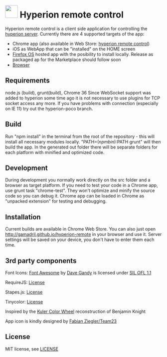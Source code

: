 <img src='https://raw.githubusercontent.com/Gamadril/hyperion-remote/master/src/res/icon_128.png' width='40px' height='40px' /> Hyperion remote control
=======================

Hyperion remote control is a client side application for controlling the [hyperion server](https://github.com/tvdzwan/hyperion/wiki).
Currently there are 4 supported targets of the app:
- Chrome app (also available in Web Store: [hyperion remote control](https://chrome.google.com/webstore/detail/hyperion-remote-control/ohlgoegainndhjejojilnchmkoghjbpd))
- iOS as WebApp that can be "installed" on the HOME screen
- [Firefox OS](http://gamadril.github.io/hyperion-remote) hosted app with the posibility to install locally. Release as packaged ap for the Marketplace should follow soon
- [Browser](http://gamadril.github.io/hyperion-remote)

Requirements
------------
node.js (build), grunt(build), Chrome 36
Since WebSocket support was added to hyperion some time ago it is not necessary to use plugins for TCP socket access any more. If you have problems with connection (especially on IE 11) try out the hyperion-poco branch.

Build
------------
Run "npm install" in the terminal from the root of the repository - this will install all necessary modules locally. "PATH=$(npm bin):$PATH grunt" will then build the app.
In the generated out folder there will be separate folders for each platform with minified and optimized code. 

Development
------------
During development you normally work directly on the src folder and a browser as target platform.
If you need to test your code in a Chrome app, use grunt task "chrome-test". They won't optimize and minify the source code so you can debug it.
Chrome app can be loaded in Chrome as "unpacked extension" for testing and debugging.

Installation
------------
Current builds are available in Chrome Web Store. You can also just open http://gamadril.github.io/hyperion-remote in your browser and use it. Server settings will be saved on your device, you don't have to enter them each time.

3rd party components
--------------------
Font Icons:
[Font Awesome](https://github.com/FortAwesome/Font-Awesome) by [Dave Gandy](http://fontawesome.io) is licensed under [SIL OFL 1.1](http://scripts.sil.org/OFL)

RequireJS:
[License](https://github.com/jrburke/requirejs/blob/master/LICENSE)

Stapes.js:
[License](https://github.com/hay/stapes/blob/master/LICENSE.txt)

Tinycolor:
[License](https://github.com/bgrins/TinyColor/blob/master/LICENSE)

Inspired by the [Kuler Color Wheel](https://github.com/benknight/kuler-colorwheel-with-d3) reconstruction of Benjamin Knight 

App icon is kindly designed by [Fabian Ziegler/Team23](http://www.team23.de/)

License
-------
MIT license, see [LICENSE](./LICENSE)
